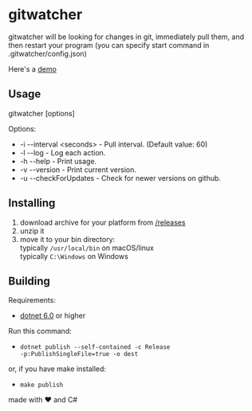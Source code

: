 # gitwatcher
gitwatcher will be looking for changes in git, immediately pull them, and then restart your program (you can specify start command in .gitwatcher/config.json)

Here's a [demo](https://github.com/KD3n1z/gitwatcherDemo)

## Usage
gitwatcher [options]

Options:
* -i --interval \<seconds\> - Pull interval. (Default value: 60)
* -l --log - Log each action.
* -h --help - Print usage.
* -v --version - Print current version.
* -u --checkForUpdates - Check for newer versions on github.
        

## Installing
1. download archive for your platform from [/releases](https://github.com/KD3n1z/gitwatcher/releases)
2. unzip it
3. move it to your bin directory:<br>
    typically <code>/usr/local/bin</code> on macOS/linux<br>
    typically <code>C:\Windows</code> on Windows

## Building
Requirements:
- [dotnet 6.0](https://dotnet.microsoft.com/en-us/download/dotnet/6.0) or higher

Run this command:<br>
- <code>dotnet publish --self-contained -c Release -p:PublishSingleFile=true -o dest</code><br>

or, if you have make installed:<br>
- <code>make publish</code>

made with ❤️ and C#
